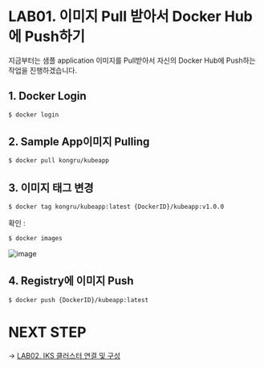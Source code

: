 # LAB01. 이미지 Pull 받아서 Docker Hub에 Push하기
지금부터는 샘플 application 이미지를 Pull받아서 자신의 Docker Hub에 Push하는 작업을 진행하겠습니다.  

## 1. Docker Login

~~~sh
$ docker login
~~~

## 2. Sample App이미지 Pulling
~~~sh
$ docker pull kongru/kubeapp
~~~

## 3. 이미지 태그 변경
~~~sh
$ docker tag kongru/kubeapp:latest {DockerID}/kubeapp:v1.0.0
~~~

확인 :  
~~~sh
$ docker images
~~~
![image](https://user-images.githubusercontent.com/15958325/94227267-edba1900-ff34-11ea-8cae-132abc9147c0.png)  



## 4. Registry에 이미지 Push
~~~sh
$ docker push {DockerID}/kubeapp:latest
~~~

# NEXT STEP
-> [LAB02. IKS 클러스터 연결 및 구성](https://github.com/GRuuuuu/Container-Platform-Hands-on-Lab/blob/master/LAB02-connect-cluster.md)